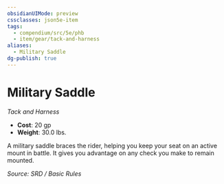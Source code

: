 ```yaml
---
obsidianUIMode: preview
cssclasses: json5e-item
tags:
  - compendium/src/5e/phb
  - item/gear/tack-and-harness
aliases:
  - Military Saddle
dg-publish: true
---
```

# Military Saddle
*Tack and Harness*  

- **Cost**: 20 gp
- **Weight**: 30.0 lbs.

A military saddle braces the rider, helping you keep your seat on an active mount in battle. It gives you advantage on any check you make to remain mounted.

*Source: SRD / Basic Rules*